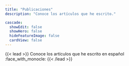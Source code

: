 ```yaml
---
title: "Publicaciones"
description: "Conoce los artículos que he escrito."

cascade:
  showEdit: false
  showHero: false
  hideFeatureImage: false
  cardView: false
---
```


{{< lead >}}
Conoce los artículos que he escrito en español :face_with_monocle:
{{< /lead >}}

<!---
This section contains some demo pages that show how Blowfish renders different types of content. You can also see an example [taxonomy listing]({{< ref "tags" >}}) page.
-->

